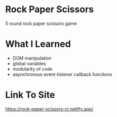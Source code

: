 # Rock Paper Scissors

5 round rock paper scissors game

# What I Learned

* DOM manipulation
* global variables
* modularity of code
* asynchronous event-listener callback funcitons

# Link To Site
https://rock-paper-scissors-cj.netlify.app/
